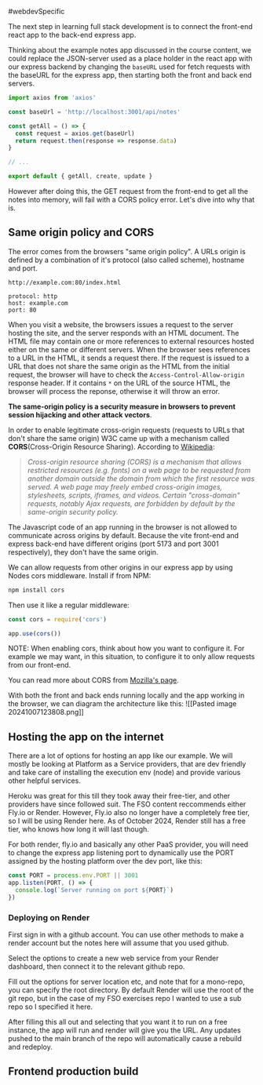 #webdevSpecific 

The next step in learning full stack development is to connect the front-end react app to the back-end express app. 

Thinking about the example notes app discussed in the course content, we could replace the JSON-server used as a place holder in the react app with our express backend by changing the `baseURL` used for fetch requests with the baseURL for the express app, then starting both the front and back end servers.
```jsx
import axios from 'axios'

const baseUrl = 'http://localhost:3001/api/notes'

const getAll = () => {
  const request = axios.get(baseUrl)
  return request.then(response => response.data)
}

// ...

export default { getAll, create, update }
```
However after doing this, the GET request from the front-end to get all the notes into memory, will fail with a CORS policy error. Let's dive into why that is.

## Same origin policy and CORS
The error comes from the browsers "same origin policy". A URLs origin is defined by a combination of it's protocol (also called scheme), hostname and port.
```
http://example.com:80/index.html
  
protocol: http
host: example.com
port: 80
```
When you visit a website, the browsers issues a request to the server hosting the site, and the server responds with an HTML document. The HTML file may contain one or more references to external resources hosted either on the same or different servers. When the browser sees references to a URL in the HTML, it sends a request there. If the request is issued to a URL that does not share the same origin as the HTML from the initial request, the browser will have to check the `Access-Control-Allow-origin` response header. If it contains `*` on the URL of the source HTML, the browser will process the reponse, otherwise it will throw an error.

**The same-origin policy is a security measure in browsers to prevent session hijacking and other attack vectors**.

In order to enable legitimate cross-origin requests (requests to URLs that don't share the same origin) W3C came up with a mechanism called **CORS**(Cross-Origin Resource Sharing). According to [Wikipedia](https://en.wikipedia.org/wiki/Cross-origin_resource_sharing):

> _Cross-origin resource sharing (CORS) is a mechanism that allows restricted resources (e.g. fonts) on a web page to be requested from another domain outside the domain from which the first resource was served. A web page may freely embed cross-origin images, stylesheets, scripts, iframes, and videos. Certain "cross-domain" requests, notably Ajax requests, are forbidden by default by the same-origin security policy._

The Javascript code of an app running in the browser is not allowed to communicate across origins by default. Because the vite front-end and express back-end have different origins (port 5173 and port 3001 respectively), they don't have the same origin.

We can allow requests from other origins in our express app by using Nodes cors middleware. Install if from NPM:
```bash
npm install cors
```

Then use it like a regular middleware:
```js
const cors = require('cors')

app.use(cors())
```
NOTE: When enabling cors, think about how you want to configure it. For example we may want, in this situation, to configure it to only allow requests from our front-end.

You can read more about CORS from [Mozilla's page](https://developer.mozilla.org/en-US/docs/Web/HTTP/CORS).

With both the front and back ends running locally and the app working in the browser, we can diagram the architecture like this:
![[Pasted image 20241007123808.png]]

## Hosting the app on the internet
There are a lot of options for hosting an app like our example. We will mostly be looking at Platform as a Service providers, that are dev friendly and take care of installing the execution env (node) and provide various other helpful services.

Heroku was great for this till they took away their free-tier, and other providers have since followed suit. The FSO content reccommends either Fly.io or Render. However, Fly.io also no longer have a completely free tier, so I will be using Render here. As of October 2024, Render still has a free tier, who knows how long it will last though.

For both render, fly.io and basically any other PaaS provider, you will need to change the express app listening port to dynamically use the PORT assigned by the hosting platform over the dev port, like this:
```js
const PORT = process.env.PORT || 3001
app.listen(PORT, () => {
  console.log(`Server running on port ${PORT}`)
})
```

### Deploying on Render
First sign in with a github account. You can use other methods to make a render account but the notes here will assume that you used github.

Select the options to create a new web service from your Render dashboard, then connect it to the relevant github repo.

Fill out the options for server location etc, and note that for a mono-repo, you can specify the root directory. By default Render will use the root of the git repo, but in the case of my FSO exercises repo I wanted to use a sub repo so I specified it here.

After filling this all out and selecting that you want it to run on a free instance, the app will run and render will give you the URL. Any updates pushed to the main branch of the repo will automatically cause a rebuild and redeploy.

## Frontend production build
